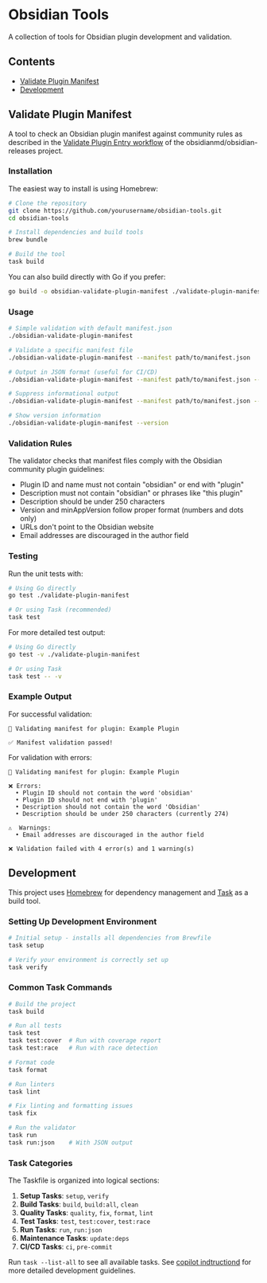 # Obsidian Tools

A collection of tools for Obsidian plugin development and validation.

## Contents

- [Validate Plugin Manifest](#validate-plugin-manifest)
- [Development](#development)

## Validate Plugin Manifest

A tool to check an Obsidian plugin manifest against community rules as described in the [Validate Plugin Entry workflow](https://github.com/obsidianmd/obsidian-releases/blob/master/.github/workflows/validate-plugin-entry.yml) of the obsidianmd/obsidian-releases project.

### Installation

The easiest way to install is using Homebrew:

```bash
# Clone the repository
git clone https://github.com/yourusername/obsidian-tools.git
cd obsidian-tools

# Install dependencies and build tools
brew bundle

# Build the tool
task build
```

You can also build directly with Go if you prefer:

```bash
go build -o obsidian-validate-plugin-manifest ./validate-plugin-manifest
```

### Usage

```bash
# Simple validation with default manifest.json
./obsidian-validate-plugin-manifest

# Validate a specific manifest file
./obsidian-validate-plugin-manifest --manifest path/to/manifest.json

# Output in JSON format (useful for CI/CD)
./obsidian-validate-plugin-manifest --manifest path/to/manifest.json --json

# Suppress informational output
./obsidian-validate-plugin-manifest --manifest path/to/manifest.json --quiet

# Show version information
./obsidian-validate-plugin-manifest --version
```

### Validation Rules

The validator checks that manifest files comply with the Obsidian community plugin guidelines:

- Plugin ID and name must not contain "obsidian" or end with "plugin"
- Description must not contain "obsidian" or phrases like "this plugin"
- Description should be under 250 characters
- Version and minAppVersion follow proper format (numbers and dots only)
- URLs don't point to the Obsidian website
- Email addresses are discouraged in the author field

### Testing

Run the unit tests with:

```bash
# Using Go directly
go test ./validate-plugin-manifest

# Or using Task (recommended)
task test
```

For more detailed test output:

```bash
# Using Go directly
go test -v ./validate-plugin-manifest

# Or using Task
task test -- -v
```

### Example Output

For successful validation:

```text
📝 Validating manifest for plugin: Example Plugin

✅ Manifest validation passed!
```

For validation with errors:

```text
📝 Validating manifest for plugin: Example Plugin

❌ Errors:
  • Plugin ID should not contain the word 'obsidian'
  • Plugin ID should not end with 'plugin'
  • Description should not contain the word 'Obsidian'
  • Description should be under 250 characters (currently 274)

⚠️  Warnings:
  • Email addresses are discouraged in the author field

❌ Validation failed with 4 error(s) and 1 warning(s)
```

## Development

This project uses [Homebrew](https://brew.sh) for dependency management and [Task](https://taskfile.dev/) as a build tool.

### Setting Up Development Environment

```bash
# Initial setup - installs all dependencies from Brewfile
task setup

# Verify your environment is correctly set up
task verify
```

### Common Task Commands

```bash
# Build the project
task build

# Run all tests
task test
task test:cover  # Run with coverage report
task test:race   # Run with race detection

# Format code
task format

# Run linters
task lint

# Fix linting and formatting issues
task fix

# Run the validator
task run
task run:json    # With JSON output
```

### Task Categories

The Taskfile is organized into logical sections:

1. **Setup Tasks**: `setup`, `verify`
2. **Build Tasks**: `build`, `build:all`, `clean`
3. **Quality Tasks**: `quality`, `fix`, `format`, `lint`
4. **Test Tasks**: `test`, `test:cover`, `test:race`
5. **Run Tasks**: `run`, `run:json`
6. **Maintenance Tasks**: `update:deps`
7. **CI/CD Tasks**: `ci`, `pre-commit`

Run `task --list-all` to see all available tasks. See [copilot indtructiond](.github/copilot-instructions.md) for more detailed development guidelines.
